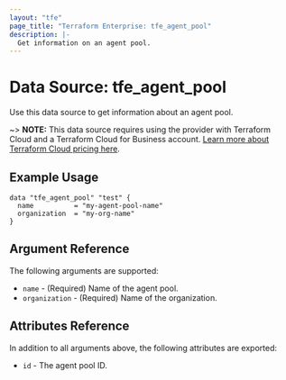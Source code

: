 ```yaml
---
layout: "tfe"
page_title: "Terraform Enterprise: tfe_agent_pool"
description: |-
  Get information on an agent pool.
---
```


# Data Source: tfe_agent_pool

Use this data source to get information about an agent pool.

~> **NOTE:** This data source requires using the provider with Terraform Cloud and a Terraform Cloud 
for Business account. 
[Learn more about Terraform Cloud pricing here](https://www.hashicorp.com/products/terraform/pricing).

## Example Usage

```hcl
data "tfe_agent_pool" "test" {
  name          = "my-agent-pool-name"
  organization  = "my-org-name"
}
```

## Argument Reference

The following arguments are supported:

* `name` - (Required) Name of the agent pool.
* `organization` - (Required) Name of the organization.

## Attributes Reference

In addition to all arguments above, the following attributes are exported:

* `id` - The agent pool ID.
